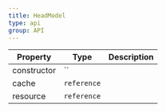 ```yaml
---
title: HeadModel
type: api
group: API
---
```


Property | Type | Description 
---|---|---
constructor | `` |
cache | `reference` |
resource | `reference` |
